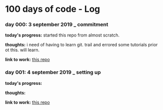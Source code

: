 # 100 days of code - Log

### day 000: 3 september 2019 _ commitment

**today's progress:** started this repo from almost scratch.

**thoughts:** i need of having to learn git.  trail and errored some tutorials prior ot this.  will learn.
 

**link to work:** [this repo](https://github.com/peeterss/100-days-of-code)


### day 001: 4 september 2019 _ setting up

**today's progress:** 

**thoughts:**  

**link to work:** [this repo](https://github.com/peeterss/100-days-of-code)
